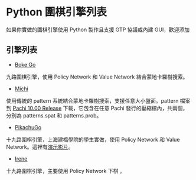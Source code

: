 # Python 圍棋引擎列表

如果你實做的圍棋引擎使用 Python 製作且支援 GTP 協議或內建 GUI，歡迎添加

## 引擎列表

* [Boke Go](https://github.com/meiji163/bokego)

九路圍棋引擎，使用 Policy Network 和 Value Network 結合蒙地卡羅樹搜索。


* [Michi](https://github.com/pasky/michi)

使用傳統的 pattern 系統結合蒙地卡羅樹搜索，支援任意大小盤面。pattern 檔案到 [Pachi 10.00 Release](https://github.com/pasky/pachi/releases/tag/pachi-10.00-satsugen) 下載，它包含在任意 Pachi 發行的壓縮檔內，共兩個，分別為 patterns.spat 和 patterns.prob。


* [PikachuGo](https://github.com/wsdd2/PikachuGo)

十九路圍棋引擎，上海建橋學院的學生實做，使用 Policy Network 和 Value Network。這裡有[演示影片](https://www.bilibili.com/video/BV1wb41177ah)。


* [Irene](https://github.com/GWDx/Irene)

十九路圍棋引擎，主要使用 Policy Network 下棋 。
